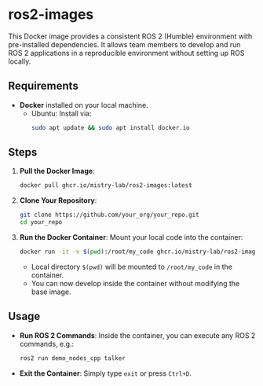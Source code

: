 # ros2-images
This Docker image provides a consistent ROS 2 (Humble) environment with pre-installed dependencies. It allows team members to develop and run ROS 2 applications in a reproducible environment without setting up ROS locally.

## Requirements
- **Docker** installed on your local machine.
  - Ubuntu: Install via:
    ```bash
    sudo apt update && sudo apt install docker.io
    ```

## Steps

1. **Pull the Docker Image**:
   ```bash
   docker pull ghcr.io/mistry-lab/ros2-images:latest
   ```

2. **Clone Your Repository**:
   ```bash
   git clone https://github.com/your_org/your_repo.git
   cd your_repo
   ```

3. **Run the Docker Container**:
   Mount your local code into the container:
   ```bash
   docker run -it -v $(pwd):/root/my_code ghcr.io/mistry-lab/ros2-images:latest
   ```

   - Local directory `$(pwd)` will be mounted to `/root/my_code` in the container.
   - You can now develop inside the container without modifying the base image.

## Usage
- **Run ROS 2 Commands**: Inside the container, you can execute any ROS 2 commands, e.g.:
  ```bash
  ros2 run demo_nodes_cpp talker
  ```

- **Exit the Container**: Simply type `exit` or press `Ctrl+D`.
